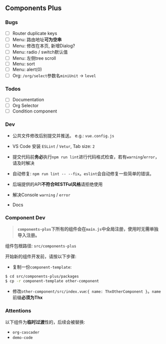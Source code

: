 ## Components Plus

### Bugs

- [ ] Router duplicate keys
- [ ] Menu: 路由地址**可为空串**
- [ ] Menu: 修改在本页, 新增Dialog?
- [ ] Menu: radio / switch默认值
- [ ] Menu: 左侧tree scroll
- [ ] Menu: sort
- [ ] Menu: alert(0)
- [ ] Org: `/org/select`参数名`miniUnit` -> `level`

### Todos

- [ ] Documentation
- [ ] Org Selector
- [ ] Condition component

### Dev

- 公共文件修改后别提交并推送。 e.g.: `vue.config.js`

- VS Code 安装 `ESLint` / `Vetur`, Tab size: `2`

- 提交代码前**务必**执行`npm run lint`进行代码格式检查，若有`warning`/`error`，请及时解决

- 自动修复: `npm run lint -- --fix`。`eslint`会自动修复一些简单的错误。

- 后端提供的API**不符合RESTFul风格**请拒绝使用

- 解决Console `warning` / `error`

- Docs

### Component Dev

> **`components-plus`下所有的组件会在`main.js`中全局注册，使用时无需单独导入注册。**

组件包根路径: `src/components-plus`

开始新的组件开发前，请按以下步骤:

- 复制一份`component-template`:
``` sh
$ cd src/components-plus/packages
$ cp -r component-template other-component
```
- 修改`other-component/src/index.vue`:`{ name: ThxOtherComponent }`。`name`前缀**必须为Thx**

### Attentions

以下组件为**临时过渡**性的，后续会被替换:

- `org-cascader`
- `demo-code`
